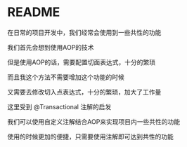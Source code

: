 # README

在日常的项目开发中，我们经常会使用到一些共性的功能

我们首先会想到使用AOP的技术

但是使用AOP的话，需要配置切面表达式，十分的繁琐

而且我这个方法不需要增加这个功能的时候

又需要去修改切入点表达式，十分的繁琐，加大了工作量

这里受到 @Transactional 注解的启发

我们可以使用自定义注解结合AOP来实现项目内一些共性的功能

使用的时候更加的便捷，只需要使用注解即可达到共性的功能

